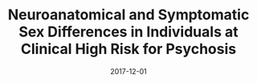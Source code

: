 ---
title: "Neuroanatomical and Symptomatic Sex Differences in Individuals at Clinical High Risk for Psychosis"
collection: publications
permalink: /publication/2017-12-01-Neuroanatomical-and-Symptomatic-Sex-Differences-in-Individuals-at-Clinical-High-Risk-for-Psychosis
date: 2017-12-01
venue: 'Frontiers in psychiatry / Frontiers Research Foundation'
paperurl: 'http://dx.doi.org/10.3389/fpsyt.2017.00291'
citation: 'Guma, Elisa, <b>Devenyi, Gabriel A</b>, Malla, Ashok, Shah, Jai, Chakravarty, M Mallar, Pruessner, Marita, &quot;Neuroanatomical and Symptomatic Sex Differences in Individuals at Clinical High Risk for Psychosis.&quot; Frontiers in psychiatry / Frontiers Research Foundation, 2017.'
---